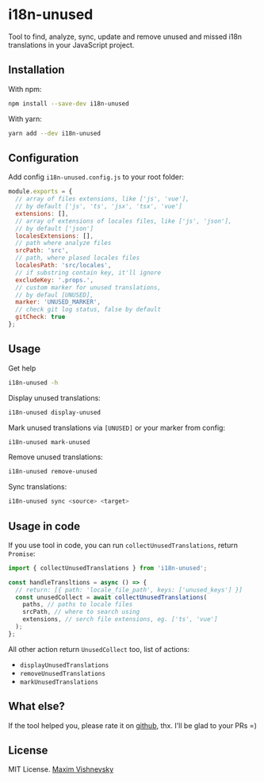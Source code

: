 # i18n-unused
Tool to find, analyze, sync, update and remove unused and missed i18n translations in your JavaScript project.

## Installation

With npm:
```bash
npm install --save-dev i18n-unused
```

With yarn:
```bash
yarn add --dev i18n-unused
```

## Configuration

Add config `i18n-unused.config.js` to your root folder:

```javascript
module.exports = {
  // array of files extensions, like ['js', 'vue'],
  // by default ['js', 'ts', 'jsx', 'tsx', 'vue']
  extensions: [],
  // array of extensions of locales files, like ['js', 'json'],
  // by default ['json']
  localesExtensions: [],
  // path where analyze files
  srcPath: 'src',
  // path, where plased locales files
  localesPath: 'src/locales',
  // if substring contain key, it'll ignore
  excludeKey: '.props.',
  // custom marker for unused translations,
  // by defaul [UNUSED],
  marker: 'UNUSED_MARKER',
  // check git log status, false by default
  gitCheck: true
};
```

## Usage

Get help
```bash
i18n-unused -h
```

Display unused translations:
```bash
i18n-unused display-unused
```

Mark unused translations via `[UNUSED]` or your marker from config:
```bash
i18n-unused mark-unused
```

Remove unused translations:
```bash
i18n-unused remove-unused
```

Sync translations:
```bash
i18n-unused sync <source> <target>
```

## Usage in code

If you use tool in code, you can run `collectUnusedTranslations`, return `Promise`:

```javascript
import { collectUnusedTranslations } from 'i18n-unused';

const handleTransltions = async () => {
  // return: [{ path: 'locale_file_path', keys: ['unused_keys'] }]
  const unusedCollect = await collectUnusedTranslations(
    paths, // paths to locale files
    srcPath, // where to search using
    extensions, // serch file extensions, eg. ['ts', 'vue']
  );
};
```

All other action return `UnusedCollect` too, list of actions:
  - `displayUnusedTranslations`
  - `removeUnusedTranslations`
  - `markUnusedTranslations`

## What else?

If the tool helped you, please rate it on [github](https://github.com/mxmvshnvsk/i18n-unused), thx. I'll be glad to your PRs =)

## License

MIT License. [Maxim Vishnevsky](https://github.com/mxmvshnvsk)
